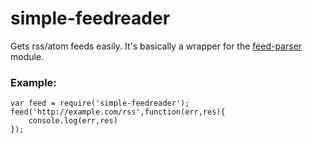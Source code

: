 # simple-feedreader
Gets rss/atom feeds easily. It's basically a wrapper for the [feed-parser](https://www.npmjs.com/package/feedparser) module.
### Example:
	var feed = require('simple-feedreader');
	feed('http://example.com/rss',function(err,res){
		console.log(err,res)
	});
